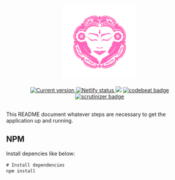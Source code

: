 <div align="center">
  <img src="./src/assets/images/logo.png" width='200' alt='Logo Tybali'>
</div>

<br/>

<div align="center">
  <a href='https://chouchoutebyflo.com'>
    <img src="https://img.shields.io/badge/version-v1.0.0-blue" alt='Current version'>
  </a>
  <a href='https://app.netlify.com/sites/suspicious-newton-9f4541/deploys'>
    <img src="https://api.netlify.com/api/v1/badges/99ed878c-c084-4d5b-9cf7-fc47b374d1b3/deploy-status" alt='Netlify status'>
  </a>
  <a href="https://codeclimate.com/github/ChouchouteByFlo/website/maintainability"><img src="https://api.codeclimate.com/v1/badges/015fc0766e44f8357ad7/maintainability" /></a>
  <a href="https://codebeat.co/projects/github-com-chouchoutebyflo-website-master"><img alt="codebeat badge" src="https://codebeat.co/badges/ab0b29d9-5139-4b85-9324-9542b5dcdea3" /></a>
  <a href="https://scrutinizer-ci.com/g/ChouchouteByFlo/website/?branch=master"><img alt="scrutinizer badge" src="https://scrutinizer-ci.com/g/ChouchouteByFlo/website/badges/quality-score.png?b=master" /></a>
</div>

<br/>


This README document whatever steps are necessary to get the application up and running.

## NPM

Install depencies like below:

```shell
# Install dependencies
npm install
```
